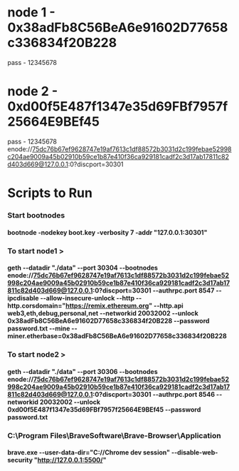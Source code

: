 # node 1 - 0x38adFb8C56BeA6e91602D77658c336834f20B228
pass - 12345678
# node 2 - 0xd00f5E487f1347e35d69FBf7957f25664E9BEf45
pass - 12345678
enode://75dc76b67ef9628747e19af7613c1df88572b3031d2c199febae52998c204ae9009a45b02910b59ce1b87e410f36ca929181cadf2c3d17ab17811c82d403d669@127.0.0.1:0?discport=30301
# Scripts to Run
### Start bootnodes
#### bootnode -nodekey boot.key -verbosity 7 -addr "127.0.0.1:30301"
### To start node1 > 
#### geth --datadir "./data"  --port 30304 --bootnodes enode://75dc76b67ef9628747e19af7613c1df88572b3031d2c199febae52998c204ae9009a45b02910b59ce1b87e410f36ca929181cadf2c3d17ab17811c82d403d669@127.0.0.1:0?discport=30301 --authrpc.port 8547 --ipcdisable --allow-insecure-unlock  --http --http.corsdomain="https://remix.ethereum.org" --http.api web3,eth,debug,personal,net --networkid 20032002 --unlock 0x38adFb8C56BeA6e91602D77658c336834f20B228 --password password.txt  --mine --miner.etherbase=0x38adFb8C56BeA6e91602D77658c336834f20B228
### To start node2 > 
#### geth --datadir "./data"  --port 30306 --bootnodes enode://75dc76b67ef9628747e19af7613c1df88572b3031d2c199febae52998c204ae9009a45b02910b59ce1b87e410f36ca929181cadf2c3d17ab17811c82d403d669@127.0.0.1:0?discport=30301  --authrpc.port 8546 --networkid 20032002 --unlock 0xd00f5E487f1347e35d69FBf7957f25664E9BEf45 --password password.txt
### C:\Program Files\BraveSoftware\Brave-Browser\Application
#### brave.exe --user-data-dir="C://Chrome dev session" --disable-web-security "http://127.0.0.1:5500/"
